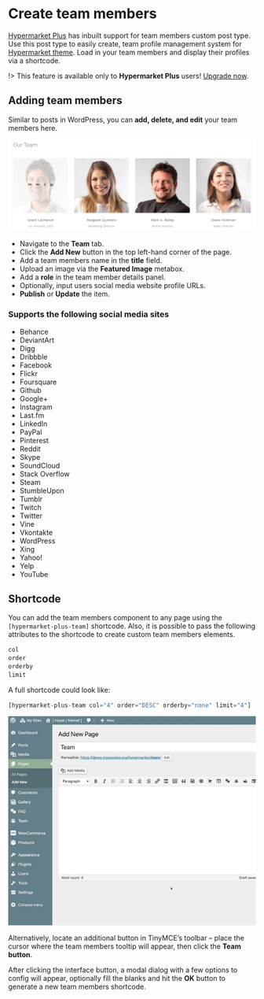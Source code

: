 # Create team members

[Hypermarket Plus](https://www.mypreview.one) has inbuilt support for team members custom post type. Use this post type to easily create, team profile management system for [Hypermarket theme](http://demo.mypreview.one/hypermarket/about). Load in your team members and display their profiles via a shortcode.

!> This feature is available only to **Hypermarket Plus** users! [Upgrade now](https://www.mypreview.one).

## Adding team members

Similar to posts in WordPress, you can **add, delete, and edit** your team members here.

![Team members](img/team-members.jpg)

* Navigate to the **Team** tab.
* Click the **Add New** button in the top left-hand corner of the page.
* Add a team members name in the **title** field.
* Upload an image via the **Featured Image** metabox.
* Add a **role** in the team member details panel.
* Optionally, input users social media website profile URLs.
* **Publish** or **Update** the item.

### Supports the following social media sites

* Behance
* DeviantArt
* Digg
* Dribbble
* Facebook
* Flickr
* Foursquare
* Github
* Google+
* Instagram
* Last.fm
* LinkedIn
* PayPal
* Pinterest
* Reddit
* Skype
* SoundCloud
* Stack Overflow
* Steam
* StumbleUpon
* Tumblr
* Twitch
* Twitter
* Vine
* Vkontakte
* WordPress
* Xing
* Yahoo!
* Yelp
* YouTube

## Shortcode

You can add the team members component to any page using the ```[hypermarket-plus-team]``` shortcode. Also, it is possible to pass the following attributes to the shortcode to create custom team members elements.

```php
col
order
orderby
limit
```

A full shortcode could look like:

```php
[hypermarket-plus-team col="4" order="DESC" orderby="none" limit="4"]
```

![Generate a team members shortcode](img/generate-teammembers-shortcode.gif)

Alternatively, locate an additional button in TinyMCE’s toolbar – place the cursor where the team members tooltip will appear, then click the **Team button**.

After clicking the interface button, a modal dialog with a few options to config will appear, optionally fill the blanks and hit the **OK** button to generate a new team members shortcode.
